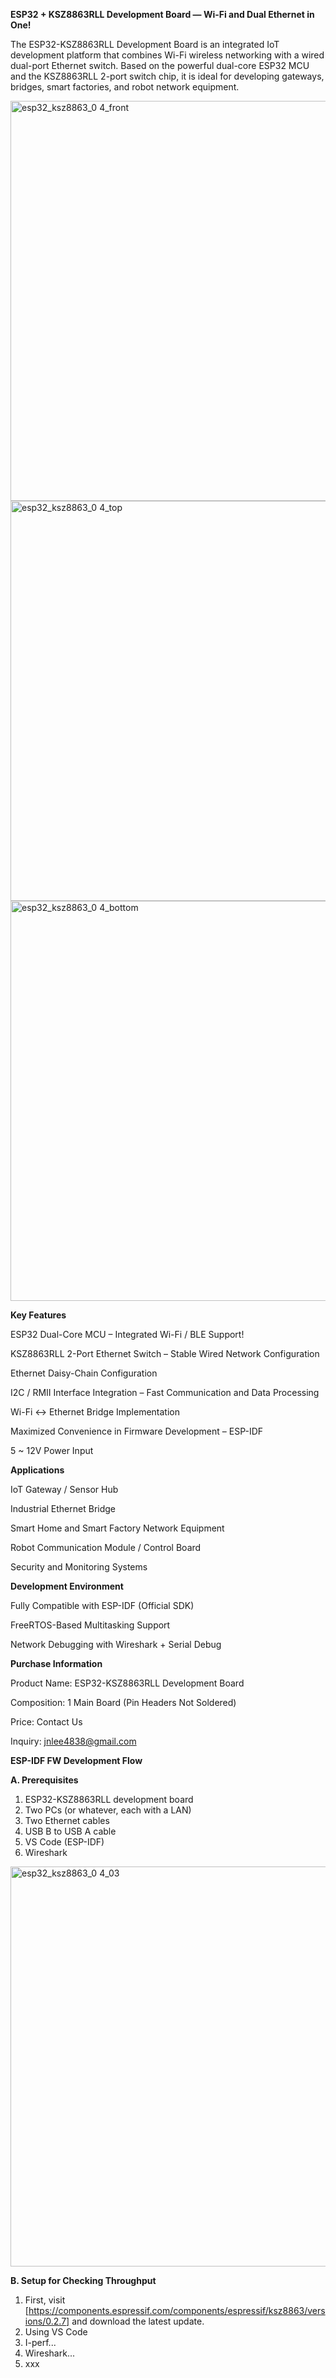 **ESP32 + KSZ8863RLL Development Board — Wi-Fi and Dual Ethernet in One!**

The ESP32-KSZ8863RLL Development Board is an integrated IoT development platform that combines Wi-Fi wireless networking with a wired dual-port Ethernet switch. Based on the powerful dual-core ESP32 MCU and the KSZ8863RLL 2-port switch chip, it is ideal for developing gateways, bridges, smart factories, and robot network equipment.

<img width="640" height="640" alt="esp32_ksz8863_0 4_front" src="https://github.com/user-attachments/assets/cae1f7ba-1907-478e-80b3-5450ef7b9853" />
<img width="640" height="640" alt="esp32_ksz8863_0 4_top" src="https://github.com/user-attachments/assets/8eda5c46-7136-4f92-89fd-68b495cb4528" />
<img width="640" height="640" alt="esp32_ksz8863_0 4_bottom" src="https://github.com/user-attachments/assets/1fb2be64-de66-4ee8-90c1-06fe1342757c" />


**Key Features**

ESP32 Dual-Core MCU – Integrated Wi-Fi / BLE Support!

KSZ8863RLL 2-Port Ethernet Switch – Stable Wired Network Configuration

Ethernet Daisy-Chain Configuration

I2C / RMII Interface Integration – Fast Communication and Data Processing

Wi-Fi ↔ Ethernet Bridge Implementation

Maximized Convenience in Firmware Development – ​​ESP-IDF

5 ~ 12V Power Input


**Applications**

IoT Gateway / Sensor Hub

Industrial Ethernet Bridge

Smart Home and Smart Factory Network Equipment

Robot Communication Module / Control Board

Security and Monitoring Systems


**Development Environment**

Fully Compatible with ESP-IDF (Official SDK)

FreeRTOS-Based Multitasking Support

Network Debugging with Wireshark + Serial Debug


**Purchase Information**

Product Name: ESP32-KSZ8863RLL Development Board

Composition: 1 Main Board (Pin Headers Not Soldered)

Price: Contact Us

Inquiry: jnlee4838@gmail.com


**ESP-IDF FW Development Flow**



**A. Prerequisites**

1. ESP32-KSZ8863RLL development board
2. Two PCs (or whatever, each with a LAN)
3. Two Ethernet cables
4. USB B to USB A cable
5. VS Code (ESP-IDF)
6. Wireshark

<img width="640" height="640" alt="esp32_ksz8863_0 4_03" src="https://github.com/user-attachments/assets/4ce6f014-952d-4eed-b118-876fd84fcd03" />



**B. Setup for Checking Throughput**

1. First, visit [https://components.espressif.com/components/espressif/ksz8863/versions/0.2.7] and download the latest update.
2. Using VS Code
3. I-perf...
4. Wireshark...
5. xxx


